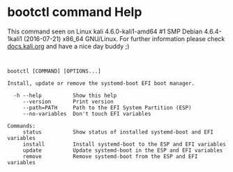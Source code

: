 # bootctl command Help

 This command seen on Linux kali 4.6.0-kali1-amd64 #1 SMP Debian 4.6.4-1kali1 (2016-07-21) x86_64 GNU/Linux. For further information please check [docs.kali.org](docs.kali.org) and have a nice day buddy ;) 

~~~


bootctl [COMMAND] [OPTIONS...]

Install, update or remove the systemd-boot EFI boot manager.

  -h --help          Show this help
     --version       Print version
     --path=PATH     Path to the EFI System Partition (ESP)
     --no-variables  Don't touch EFI variables

Commands:
     status          Show status of installed systemd-boot and EFI variables
     install         Install systemd-boot to the ESP and EFI variables
     update          Update systemd-boot in the ESP and EFI variables
     remove          Remove systemd-boot from the ESP and EFI variables

~~~
